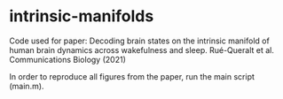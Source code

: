 # intrinsic-manifolds
Code used for paper: Decoding brain states on the intrinsic manifold of human brain dynamics across wakefulness and sleep. Rué-Queralt et al. Communications Biology (2021)

In order to reproduce all figures from the paper, run the main script (main.m).
